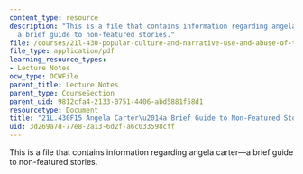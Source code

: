 ```yaml
---
content_type: resource
description: "This is a file that contains information regarding angela carter\u2014\
  a brief guide to non-featured stories."
file: /courses/21l-430-popular-culture-and-narrative-use-and-abuse-of-the-fairy-tale-fall-2015/3d269a7d77e82a136d2fa6c033598cff_MIT21L_430F15_AngelaCarter.pdf
file_type: application/pdf
learning_resource_types:
- Lecture Notes
ocw_type: OCWFile
parent_title: Lecture Notes
parent_type: CourseSection
parent_uid: 9812cfa4-2133-0751-4406-abd5881f58d1
resourcetype: Document
title: "21L.430F15 Angela Carter\u2014a Brief Guide to Non-Featured Stories"
uid: 3d269a7d-77e8-2a13-6d2f-a6c033598cff
---
```

This is a file that contains information regarding angela carter—a brief guide to non-featured stories.

